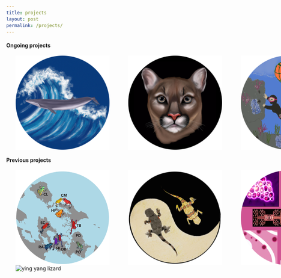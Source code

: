 ```yaml
---
title: projects 
layout: post
permalink: /projects/
---
```


#### **Ongoing projects**


<div style="display: flex; justify-content: space-between;">
  <img src="/figures/RicesWhaleCircle.png" alt="Rice's whale drawing" style="padding-left:25px;padding-right:25px;width:250px;">
  <img src="/figures/blackPumaCircle.png" alt="Dalle generated puma" style="padding-left:25px;padding-right:25px;width:250px;">
  <img src="/figures/haenyeoCircle.png" alt="Haenyeo" style="padding-left:25px;padding-right:25px;width:250px">
</div>

#### **Previous projects**
<div style="display: flex; justify-content: space-between;">
<img src="/figures/pumilioCircle.png" alt="Solarte Oophaga pumilio" style="float:left;padding-left:25px;padding-right:25px;width:250px">
<img src="/figures/lizarddrawingCircle.png" alt="ying yang lizard" style="float:left;padding-left:25px;padding-right:25px;width:250px">
<img src="/figures/microfluidicsCircle.png" alt="Solarte Oophaga pumilio" style="float:left;padding-left:25px;padding-right:25px;width:250px">
</div>

<img src="/figures/Basiliscus5_machoDCircle.png" alt="ying yang lizard" style="float:left;padding-left:25px;padding-right:25px;width:250px">



[jekyll-organization]: https://github.com/jekyll
